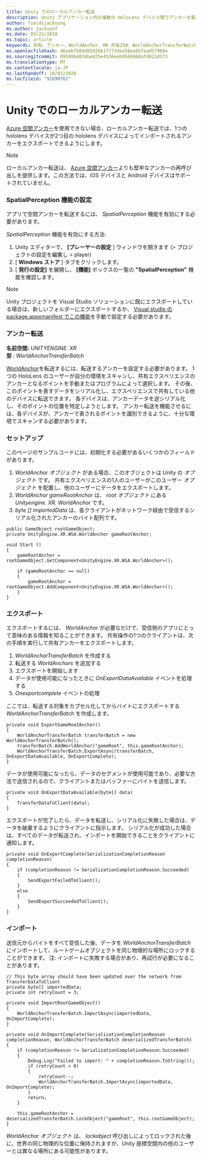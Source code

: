 ```yaml
---
title: Unity でのローカルアンカー転送
description: Unity アプリケーション内の複数の HoloLens デバイス間でアンカーを転送します。
author: fieldsjacksong
ms.author: jacksonf
ms.date: 03/21/2018
ms.topic: article
keywords: 共有、アンカー、WorldAnchor、MR 共有250、WorldAnchorTransferBatch、SpatialPerception、転送、ローカルアンカー転送、アンカーエクスポート、アンカーインポート
ms.openlocfilehash: d6aebfb89d05926b1f773dea58ee65fead57988e
ms.sourcegitcommit: 09599b4034be825e4536eeb9566968afd021d5f3
ms.translationtype: MT
ms.contentlocale: ja-JP
ms.lasthandoff: 10/03/2020
ms.locfileid: "91690762"
---
```

# <a name="local-anchor-transfers-in-unity"></a>Unity でのローカルアンカー転送

<a href="https://docs.microsoft.com/azure/spatial-anchors" target="_blank">Azure 空間アンカー</a>を使用できない場合、ローカルアンカー転送では、1つの hololens デバイスが2つ目の hololens デバイスによってインポートされるアンカーをエクスポートできるようにします。

>[!NOTE]
>ローカルアンカー転送は、 <a href="https://docs.microsoft.com/azure/spatial-anchors" target="_blank">Azure 空間アンカー</a>よりも堅牢なアンカーの再呼び出しを提供します。この方法では、iOS デバイスと Android デバイスはサポートされていません。

### <a name="setting-the-spatialperception-capability"></a>SpatialPerception 機能の設定

アプリで空間アンカーを転送するには、 *SpatialPerception* 機能を有効にする必要があります。

*SpatialPerception* 機能を有効にする方法:
1. Unity エディターで、 **[プレーヤーの設定** ] ウィンドウを開きます (> プロジェクトの設定を編集し > player)
2. [ **Windows ストア** ] タブをクリックします。
3. [ **発行の設定]** を展開し、 **[機能]** ボックスの一覧の **"SpatialPerception"** 機能を確認します。

>[!NOTE]
>Unity プロジェクトを Visual Studio ソリューションに既にエクスポートしている場合は、新しいフォルダーにエクスポートするか、 [Visual studio の package.appxmanifest でこの機能](local-anchor-transfers-in-directx.md#set-up-your-app-to-use-the-spatialperception-capability)を手動で設定する必要があります。

### <a name="anchor-transfer"></a>アンカー転送

**名前空間:** *UNITYENGINE. XR*<br>
**型** : *WorldAnchorTransferBatch*

[WorldAnchor](../develop/unity/coordinate-systems-in-unity.md)を転送するには、転送するアンカーを設定する必要があります。 1つの HoloLens のユーザーが自分の環境をスキャンし、共有エクスペリエンスのアンカーとなるポイントを手動またはプログラムによって選択します。 その後、このポイントを表すデータをシリアル化し、エクスペリエンスで共有している他のデバイスに転送できます。 各デバイスは、アンカーデータを逆シリアル化し、そのポイントの位置を特定しようとします。 アンカー転送を機能させるには、各デバイスが、アンカーで表されるポイントを識別できるように、十分な環境でスキャンする必要があります。

### <a name="setup"></a>セットアップ

このページのサンプルコードには、初期化する必要があるいくつかのフィールドがあります。
1. *WorldAnchor* *オブジェクト* がある場合、このオブジェクトは Unity の *オブジェクト* です。 共有エクスペリエンスの1人のユーザーがこのユーザー *オブジェクト* を配置し、他のユーザーにデータをエクスポートします。
2. *WorldAnchor gameRootAnchor* は、 *root オブジェクト* にある *Unityengine. XR. WorldAnchor* です。
3. *byte [] importedData* は、各クライアントがネットワーク経由で受信するシリアル化されたアンカーのバイト配列です。

```
public GameObject rootGameObject;
private UnityEngine.XR.WSA.WorldAnchor gameRootAnchor;

void Start ()
{
    gameRootAnchor = rootGameObject.GetComponent<UnityEngine.XR.WSA.WorldAnchor>();

    if (gameRootAnchor == null)
    {
        gameRootAnchor = rootGameObject.AddComponent<UnityEngine.XR.WSA.WorldAnchor>();
    }
}
```

### <a name="exporting"></a>エクスポート

エクスポートするには、 *WorldAnchor* が必要なだけで、受信側のアプリにとって意味のある情報を知ることができます。 共有操作の1つのクライアントは、次の手順を実行して共有アンカーをエクスポートします。
1. *WorldAnchorTransferBatch* を作成する
2. 転送する *WorldAnchors* を追加する
3. エクスポートを開始します
4. データが使用可能になったときに *OnExportDataAvailable* イベントを処理する
5. *Onexportcomplete* イベントの処理

ここでは、転送する対象をカプセル化してからバイトにエクスポートする *WorldAnchorTransferBatch* を作成します。

```
private void ExportGameRootAnchor()
{
    WorldAnchorTransferBatch transferBatch = new WorldAnchorTransferBatch();
    transferBatch.AddWorldAnchor("gameRoot", this.gameRootAnchor);
    WorldAnchorTransferBatch.ExportAsync(transferBatch, OnExportDataAvailable, OnExportComplete);
}
```

データが使用可能になったら、データのセグメントが使用可能であり、必要な方法で送信されるので、クライアントまたはバッファーにバイトを送信します。

```
private void OnExportDataAvailable(byte[] data)
{
    TransferDataToClient(data);
}
```

エクスポートが完了したら、データを転送し、シリアル化に失敗した場合は、データを破棄するようにクライアントに指示します。 シリアル化が成功した場合は、すべてのデータが転送され、インポートを開始できることをクライアントに通知します。

```
private void OnExportComplete(SerializationCompletionReason completionReason)
{
    if (completionReason != SerializationCompletionReason.Succeeded)
    {
        SendExportFailedToClient();
    }
    else
    {
        SendExportSucceededToClient();
    }
}
```

### <a name="importing"></a>インポート

送信元からバイトをすべて受信した後、データを *WorldAnchorTransferBatch* にインポートして、ルートゲームオブジェクトを同じ物理的な場所にロックすることができます。 注: インポートに失敗する場合があり、再試行が必要になることがあります。

```
// This byte array should have been updated over the network from TransferDataToClient
private byte[] importedData;
private int retryCount = 3;

private void ImportRootGameObject()
{
    WorldAnchorTransferBatch.ImportAsync(importedData, OnImportComplete);
}

private void OnImportComplete(SerializationCompletionReason completionReason, WorldAnchorTransferBatch deserializedTransferBatch)
{
    if (completionReason != SerializationCompletionReason.Succeeded)
    {
        Debug.Log("Failed to import: " + completionReason.ToString());
        if (retryCount > 0)
        {
            retryCount--;
            WorldAnchorTransferBatch.ImportAsync(importedData, OnImportComplete);
        }
        return;
    }

    this.gameRootAnchor = deserializedTransferBatch.LockObject("gameRoot", this.rootGameObject);
}
```

*WorldAnchor* *オブジェクト* は、 *lockobject* 呼び出しによってロックされた後に、世界の同じ物理的な位置に保持されますが、Unity 座標空間内の他のユーザーとは異なる場所にある可能性があります。

